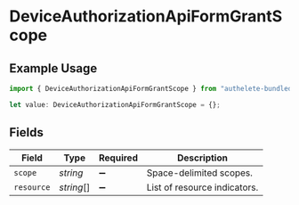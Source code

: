 # DeviceAuthorizationApiFormGrantScope

## Example Usage

```typescript
import { DeviceAuthorizationApiFormGrantScope } from "authelete-bundled/models/operations";

let value: DeviceAuthorizationApiFormGrantScope = {};
```

## Fields

| Field                         | Type                          | Required                      | Description                   |
| ----------------------------- | ----------------------------- | ----------------------------- | ----------------------------- |
| `scope`                       | *string*                      | :heavy_minus_sign:            | Space-delimited scopes.<br/>  |
| `resource`                    | *string*[]                    | :heavy_minus_sign:            | List of resource indicators.<br/> |